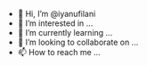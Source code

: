 - 👋 Hi, I’m @iyanufilani
- 👀 I’m interested in ...
- 🌱 I’m currently learning ...
- 💞️ I’m looking to collaborate on ...
- 📫 How to reach me ...

<!---
iyanufilani/iyanufilani is a ✨ special ✨ repository because its `README.md` (this file) appears on your GitHub profile.
You can click the Preview link to take a look at your changes.
--->
